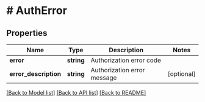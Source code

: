 # # AuthError

## Properties

Name | Type | Description | Notes
------------ | ------------- | ------------- | -------------
**error** | **string** | Authorization error code |
**error_description** | **string** | Authorization error message | [optional]

[[Back to Model list]](../../README.md#models) [[Back to API list]](../../README.md#endpoints) [[Back to README]](../../README.md)

